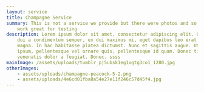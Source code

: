 ```yaml
---
layout: service
title: Champagne Service
summary: This is not a service we provide but there were photos and so it will
    work great for testing
description: Lorem ipsum dolor sit amet, consectetur adipiscing elit. Ut cursus,
    dui a condimentum semper, ex dui maximus mi, eget dapibus leo erat laoreet
    magna. In hac habitasse platea dictumst. Nunc et sagittis augue. Ut elit
    ipsum, pellentesque vel ornare quis, pellentesque id quam. Donec tincidunt
    venenatis dolor a feugiat. Donec. ssss
mainImage: /assets/uploads/tumblr_pj5ubsk1eg1xgtg3co1_1280.jpg
otherImages:
    - assets/uploads/champagne-peacock-5-2.png
    - assets/uploads/4e6cd01fba8a54e27e11f246c57d45f4.jpg
---
```

